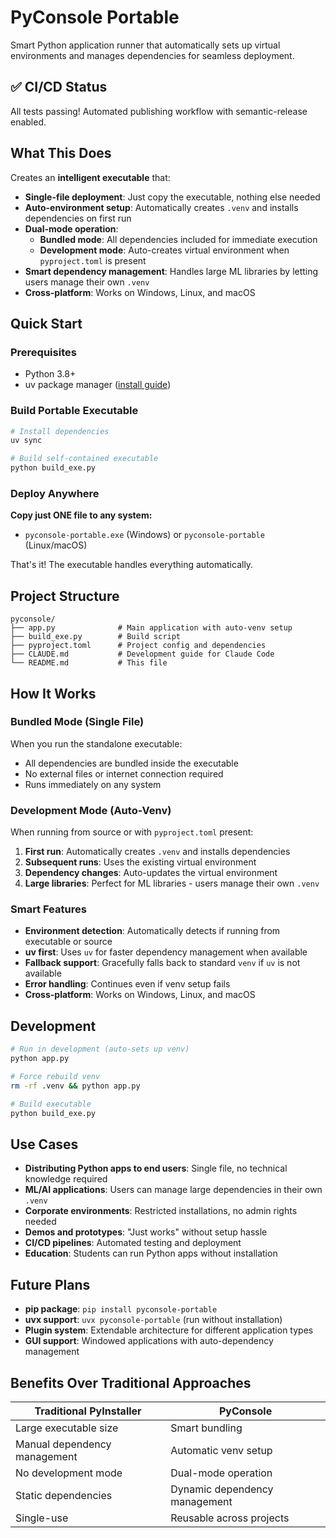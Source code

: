 # PyConsole Portable

Smart Python application runner that automatically sets up virtual environments and manages dependencies for seamless deployment.

## ✅ CI/CD Status

All tests passing! Automated publishing workflow with semantic-release enabled.

## What This Does

Creates an **intelligent executable** that:

- **Single-file deployment**: Just copy the executable, nothing else needed
- **Auto-environment setup**: Automatically creates `.venv` and installs dependencies on first run
- **Dual-mode operation**:
  - **Bundled mode**: All dependencies included for immediate execution
  - **Development mode**: Auto-creates virtual environment when `pyproject.toml` is present
- **Smart dependency management**: Handles large ML libraries by letting users manage their own `.venv`
- **Cross-platform**: Works on Windows, Linux, and macOS

## Quick Start

### Prerequisites

- Python 3.8+
- uv package manager ([install guide](https://docs.astral.sh/uv/getting-started/installation/))

### Build Portable Executable

```bash
# Install dependencies
uv sync

# Build self-contained executable
python build_exe.py
```

### Deploy Anywhere

**Copy just ONE file to any system:**

- `pyconsole-portable.exe` (Windows) or `pyconsole-portable` (Linux/macOS)

That's it! The executable handles everything automatically.

## Project Structure

```
pyconsole/
├── app.py              # Main application with auto-venv setup
├── build_exe.py        # Build script
├── pyproject.toml      # Project config and dependencies
├── CLAUDE.md           # Development guide for Claude Code
└── README.md           # This file
```

## How It Works

### Bundled Mode (Single File)
When you run the standalone executable:
- All dependencies are bundled inside the executable
- No external files or internet connection required
- Runs immediately on any system

### Development Mode (Auto-Venv)
When running from source or with `pyproject.toml` present:
1. **First run**: Automatically creates `.venv` and installs dependencies
2. **Subsequent runs**: Uses the existing virtual environment
3. **Dependency changes**: Auto-updates the virtual environment
4. **Large libraries**: Perfect for ML libraries - users manage their own `.venv`

### Smart Features

- **Environment detection**: Automatically detects if running from executable or source
- **uv first**: Uses `uv` for faster dependency management when available
- **Fallback support**: Gracefully falls back to standard `venv` if `uv` is not available
- **Error handling**: Continues even if venv setup fails
- **Cross-platform**: Works on Windows, Linux, and macOS

## Development

```bash
# Run in development (auto-sets up venv)
python app.py

# Force rebuild venv
rm -rf .venv && python app.py

# Build executable
python build_exe.py
```

## Use Cases

- **Distributing Python apps to end users**: Single file, no technical knowledge required
- **ML/AI applications**: Users can manage large dependencies in their own `.venv`
- **Corporate environments**: Restricted installations, no admin rights needed
- **Demos and prototypes**: "Just works" without setup hassle
- **CI/CD pipelines**: Automated testing and deployment
- **Education**: Students can run Python apps without installation

## Future Plans

- **pip package**: `pip install pyconsole-portable`
- **uvx support**: `uvx pyconsole-portable` (run without installation)
- **Plugin system**: Extendable architecture for different application types
- **GUI support**: Windowed applications with auto-dependency management

## Benefits Over Traditional Approaches

| Traditional PyInstaller | PyConsole |
|------------------------|-----------|
| Large executable size | Smart bundling |
| Manual dependency management | Automatic venv setup |
| No development mode | Dual-mode operation |
| Static dependencies | Dynamic dependency management |
| Single-use | Reusable across projects |
